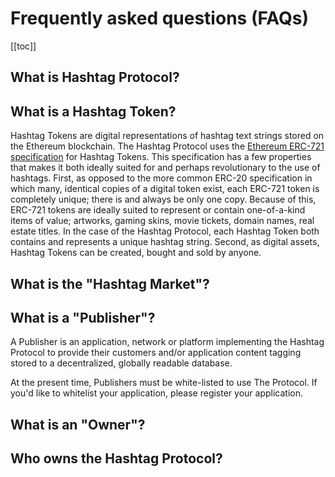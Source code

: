 # Frequently asked questions (FAQs)

[[toc]]

## What is Hashtag Protocol?

## What is a Hashtag Token?
Hashtag Tokens are digital representations of hashtag text strings stored on the Ethereum blockchain. The Hashtag Protocol uses the [Ethereum ERC-721 specification](http://erc721.org/) for Hashtag Tokens. This specification has a few properties that makes it both ideally suited for and perhaps revolutionary to the use of hashtags. First, as opposed to the more common ERC-20 specification in which many, identical copies of a digital token exist, each ERC-721 token is completely unique; there is and always be only one copy. Because of this, ERC-721 tokens are ideally suited to represent or contain one-of-a-kind items of value; artworks, gaming skins, movie tickets, domain names, real estate titles. In the case of the Hashtag Protocol, each Hashtag Token both contains and represents a unique hashtag string. Second, as digital assets, Hashtag Tokens can be created, bought and sold by anyone.

## What is the "Hashtag Market"?

## What is a "Publisher"?
A Publisher is an application, network or platform implementing the Hashtag Protocol to provide their customers and/or application content tagging stored to a decentralized, globally readable database.

At the present time, Publishers must be white-listed to use The Protocol. If you'd like to whitelist your application, please register your application.

## What is an "Owner"?
## Who owns the Hashtag Protocol?